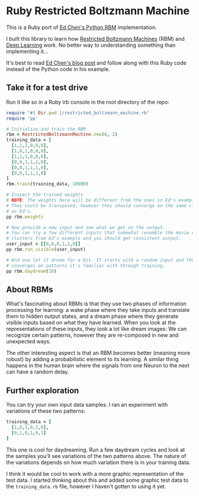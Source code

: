 Ruby Restricted Boltzmann Machine
=================================

This is a Ruby port of
[Ed Chen's Python RBM](https://github.com/echen/restricted-boltzmann-machines)
implementation.

I built this library to learn how
[Restricted Boltzmann Machines](http://en.wikipedia.org/wiki/Restricted_Boltzmann_machine)
(RBM) and [Deep Learning](http://en.wikipedia.org/wiki/Deep_learning) work.
No better way to understanding something than implementing it...

It's best to read
[Ed Chen's blog post](http://blog.echen.me/2011/07/18/introduction-to-restricted-boltzmann-machines/)
and follow along with this Ruby code instead of the Python code in his example.

Take it for a test drive
------------------------

Run it like so in a Ruby irb console in the root directory of the repo:

```ruby
require "#{ Dir.pwd }/restricted_boltzmann_machine.rb"
require 'pp'

# Initialize and train the RBM
rbm = RestrictedBoltzmannMachine.new(6, 2)
training_data = [
  [1,1,1,0,0,0],
  [1,0,1,0,0,0],
  [1,1,1,0,0,0],
  [0,0,1,1,1,0],
  [0,0,1,1,1,0],
  [0,0,1,1,1,0]
]
rbm.train(training_data, 10000)

# Inspect the trained weights
# NOTE: The weights here will be different from the ones in Ed's example.
# They could be transposed, however they should converge on the same clusters
# as Ed's.
pp rbm.weights

# Now provide a new input and see what we get on the output.
# You can try a few different inputs that somewhat resemble the movie category
# clusters from Ed's example and you should get consistent output.
user_input = [[0,0,0,1,1,0]]
pp rbm.run_visible(user_input)

# And now let it dream for a bit. It starts with a random input and then
# converges on patterns it's familiar with through training.
pp rbm.daydream(10)
```

About RBMs
----------

What's fascinating about RBMs is that they use two phases of information
processing for learning: a wake phase where they take inputs and translate
them to hidden output states, and a dream phase where they generate visible inputs
based on what they have learned. When you look at the representations of these
inputs, they look a lot like dream images: We can recognize certain patterns,
however they are re-composed in new and unexpected ways.

The other interesting aspect is that an RBM becomes better (meaning more robust)
by adding a probabilistic element to its learning. A similar thing happens in
the human brain where the signals from one Neuron to the next can have a
random delay.


Further exploration
-------------------

You can try your own input data samples. I ran an experiment with variations
of these two patterns:

```ruby
training_data = [
  [1,0,1,0,1,0],
  [0,1,0,1,0,1]
]
```

This one is cool for daydreaming. Run a few daydream cycles and look at the samples
you'll see variations of the two patterns above. The nature of the variations
depends on how much variation there is in your training data.


I think it would be cool to work with a more graphic representation of the test
data. I started thinking about this and added some graphic test data to the
`training_data.rb` file, however I haven't gotten to using it yet.
